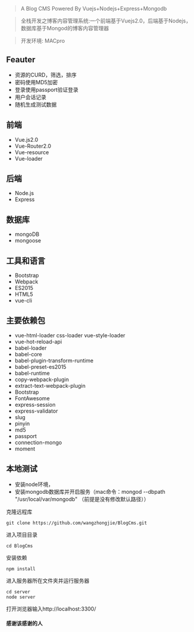 > A Blog CMS Powered By Vuejs+Nodejs+Express+Mongodb

>  全栈开发之博客内容管理系统:一个前端基于Vuejs2.0，后端基于Nodejs，数据库基于Mongod的博客内容管理器

> 开发环境: MACpro

## Feauter

* 资源的CURD，筛选，排序
* 密码使用MD5加密
* 登录使用passport验证登录
* 用户会话记录
* 随机生成测试数据


## 前端
* Vue.js2.0
* Vue-Router2.0
* Vue-resource
* Vue-loader

## 后端
* Node.js
* Express

## 数据库
* mongoDB
* mongoose

## 工具和语言
* Bootstrap
* Webpack
* ES2015
* HTML5
* vue-cli

## 主要依赖包
* vue-html-loader css-loader vue-style-loader
* vue-hot-reload-api
* babel-loader
* babel-core
* babel-plugin-transform-runtime
* babel-preset-es2015
* babel-runtime
* copy-webpack-plugin
* extract-text-webpack-plugin
* Bootstrap
* FontAwesome
* express-session
* express-validator
* slug
* pinyin
* md5
* passport
* connection-mongo
* moment


## 本地测试
* 安装node环境，
* 安装mongodb数据库并开启服务（mac命令：mongod --dbpath "/usr/local/var/mongodb" （前提是没有修改默认路径））


克隆远程库
```
git clone https://github.com/wangzhongjie/BlogCms.git
```
进入项目目录
```
cd BlogCms
```
安装依赖
```
npm install
```
进入服务器所在文件夹并运行服务器
```
cd server
node server
```
打开浏览器输入http://localhost:3300/

#### 感谢该感谢的人


